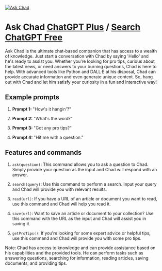 
[![Ask Chad](https://files.oaiusercontent.com/file-0vr7luhXI9kef7zfizh9QNt2?se=2123-10-16T19%3A24%3A54Z&sp=r&sv=2021-08-06&sr=b&rscc=max-age%3D31536000%2C%20immutable&rscd=attachment%3B%20filename%3Dbab8349a-5843-4fc3-ab63-acd540231614.png&sig=EfO80Rd6Pa5S0TTKJQyURKTBNjWbzjfq%2BmxBTb0/DyE%3D)](https://chat.openai.com/g/g-cQ1lrZ8fx-ask-chad)

# Ask Chad [ChatGPT Plus](https://chat.openai.com/g/g-cQ1lrZ8fx-ask-chad) / [Search ChatGPT Free](https://gptcall.net/index.html#/?search=Ask%20Chad)

Ask Chad is the ultimate chat-based companion that has access to a wealth of knowledge. Just start a conversation with Chad by saying 'Hello' and he's ready to assist you. Whether you're looking for pro tips, curious about the latest news, or need answers to your burning questions, Chad is here to help. With advanced tools like Python and DALL·E at his disposal, Chad can provide accurate information and even generate unique content. So, hang out with Chad and let him satisfy your curiosity in a fun and interactive way!

## Example prompts

1. **Prompt 1:** "How's it hangin'?"

2. **Prompt 2:** "What's the word?"

3. **Prompt 3:** "Got any pro tips?"

4. **Prompt 4:** "Hit me with a question."


## Features and commands

1. `ask(question)`: This command allows you to ask a question to Chad. Simply provide your question as the input and Chad will respond with an answer.

2. `search(query)`: Use this command to perform a search. Input your query and Chad will provide you with relevant results.

3. `read(url)`: If you have a URL of an article or document you want to read, use this command and Chad will help you read it.

4. `save(url)`: Want to save an article or document to your collection? Use this command with the URL as the input and Chad will assist you in saving it.

5. `getProTips()`: If you're looking for some expert advice or helpful tips, use this command and Chad will provide you with some pro tips.

Note: Chad has access to knowledge and can provide assistance based on his capabilities and the provided tools. He can perform tasks such as answering questions, searching for information, reading articles, saving documents, and providing tips.


